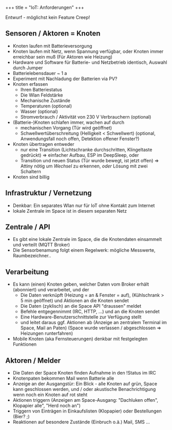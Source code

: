+++
title = "IoT: Anforderungen"
+++

Entwurf - möglichst kein Feature Creep!

## Sensoren / Aktoren = Knoten

- Knoten laufen mit Batterieversorgung
- Knoten laufen mit Netz, wenn Spannung verfügbar, oder Knoten immer
  erreichbar sein muß (Für Aktoren wie Heizung)
- Hardware und Software für Batterie- und Netzbetrieb identisch,
  Auswahl durch Jumper
- Batterielebensdauer ~ 1 a
- Experiment mit Nachladung der Batterien via PV?
- Knoten erfassen
  - Ihren Batteriestatus
  - Die Wlan Feldstärke
  - Mechanische Zustände
  - Temperaturen (optional)
  - Wasser (optional)
  - Stromverbrauch / Aktivität von 230 V Verbrauchern (optional)
- (Batterie-)Knoten schlafen immer, wachen auf durch
  - mechanischen Vorgang (Tür wird geöffnet)
  - Schwellwertüberschreitung (Helligkeit \< Schwellwert) (optional,
    Anwendungsfall noch offen, Detektion offener Fenster?)
- Knoten übertragen entweder
  - nur eine Transition (Lichtschranke durchschritten, Klingeltaste
    gedrückt) => einfacher Aufbau, ESP im
    DeepSleep, oder
  - Transition und neuen Status (Tür wurde bewegt, ist jetzt offen)
    => Attiny nötig um *Wechsel* zu erkennen, *oder* Lösung mit zwei Schaltern
- Knoten sind billig

## Infrastruktur / Vernetzung

- Denkbar: Ein separates Wlan nur für IoT ohne Kontakt zum Internet
- lokale Zentrale im Space ist in diesem separaten Netz

## Zentrale / API

- Es gibt eine lokale Zentrale im Space, die die Knotendaten
  einsammelt und verteilt (MQTT Broker)
- Die Sensorbenamung folgt einem Regelwerk: mögliche Messwerte,
  Raumbezeichner..

## Verarbeitung

- Es kann (einen) Knoten geben, welcher Daten vom Broker erhält
  (abonniert) und verarbeitet, und der
  - Die Daten verknüpft (Heizung = an & Fenster = auf),
    (Kühlschrank > 5 min geöffnet) und Aktionen an die Knoten sendet
  - Die Daten (zyklisch) an die Space API "draussen" meldet
  - Befehle entgegennimmt (IRC, HTTP, ...) und an die Knoten sendet
  - Eine Hardware-Benutzerschnittstelle zur Verfügung stellt
  - und leitet daraus ggf. Aktionen ab (Anzeige an zentralem
    Terminal im Space, Mail an Paten) (Space wurde verlassen /
    abgeschlossen => Heizungen runterfahren)
- Mobile Knoten (aka Fernsteuerungen) denkbar mit festgelegten
  Funktionen

## Aktoren / Melder

- Die Daten der Space Knoten finden Aufnahme in den !Status im IRC
- Knotenpaten bekommen Mail wenn Batterie alle
- Anzeige an der Ausgangstür: Ein Blick - alle Knoten auf grün, Space
  kann geschlossen werden, und / oder akustische Benachrichtigung wenn
  noch ein Knoten auf rot steht
- Aktionen triggern (Anzeigen am Space-Ausgang: "Dachluken offen",
  Klopapier alle", "Herd noch an")
- Triggern von Einträgen in Einkaufslisten (Klopapier) oder
  Bestellungen (Bier? ;)
- Reaktionen auf besondere Zustände (Einbruch o.ä.) Mail, SMS ...
